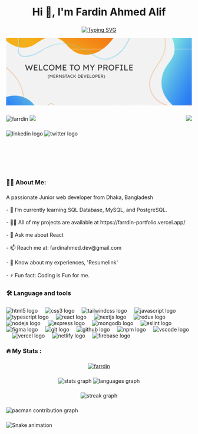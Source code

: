 <h1 align="center">Hi 👋, I'm Fardin Ahmed Alif</h1>

###

<div align="center">

<a href="https://git.io/typing-svg">
  <img src="https://readme-typing-svg.demolab.com?font=Fira+Code&size=32&pause=50&color=FFFFFFFF&background=FFFFFF00&width=600&lines=I+am+Mst+Fahima+Akhter;A+Frontend+Developer;A+MERN+Stack+Enthusiast;I+build+user-friendly+web+apps" alt="Typing SVG" />
</a>

![Banner!](/assets/banner.png)

</div>

###

<img align="right" height="150" src="https://media.giphy.com/media/M9gbBd9nbDrOTu1Mqx/giphy.gif"  />

###

<div align="left">
  <img src="https://komarev.com/ghpvc/?username=farrdin&label=Profile%20views&color=0e75b6&style=flat" alt="farrdin" />
  <img src="https://visitor-badge.laobi.icu/badge?page_id=farrdin.farrdin&"  />
</div>

###

<div align="left">
  <img src="https://img.shields.io/static/v1?message=LinkedIn&logo=linkedin&label=&color=0077B5&logoColor=white&labelColor=&style=for-the-badge" height="25" alt="linkedin logo"  />
  <img src="https://img.shields.io/static/v1?message=Twitter&logo=twitter&label=&color=1DA1F2&logoColor=white&labelColor=&style=for-the-badge" height="25" alt="twitter logo"  />
</div>

###

<br clear="both">

<h3 align="left">👩‍💻  About Me:</h3>

###

<p align="left">A passionate Junior web developer from Dhaka, Bangladesh<br><br>- 🌱 I’m currently learning SQL Database, MySQL, and PostgreSQL.<br><br>- 👨‍💻 All of my projects are available at https://farrdin-portfolio.vercel.app/<br><br>- 💬 Ask me about React<br><br>- 📫 Reach me at: fardinahmed.dev@gmail.com<br><br>- 📄 Know about my experiences, 'Resumelink'<br><br>- ⚡ Fun fact: Coding is Fun for me.</p>

###

<h3 align="left">🛠 Language and tools</h3>

###

<div align="left">
  <img src="https://cdn.jsdelivr.net/gh/devicons/devicon/icons/html5/html5-original.svg" height="40" alt="html5 logo"  />
  <img width="12" />
  <img src="https://cdn.jsdelivr.net/gh/devicons/devicon/icons/css3/css3-original.svg" height="40" alt="css3 logo"  />
  <img width="12" />
  <img src="https://cdn.jsdelivr.net/gh/devicons/devicon/icons/tailwindcss/tailwindcss-original-wordmark.svg" height="40" alt="tailwindcss logo"  />
  <img width="12" />
  <img src="https://cdn.jsdelivr.net/gh/devicons/devicon/icons/javascript/javascript-original.svg" height="40" alt="javascript logo"  />
  <img width="12" />
  <img src="https://cdn.jsdelivr.net/gh/devicons/devicon/icons/typescript/typescript-original.svg" height="40" alt="typescript logo"  />
  <img width="12" />
  <img src="https://cdn.jsdelivr.net/gh/devicons/devicon/icons/react/react-original.svg" height="40" alt="react logo"  />
  <img width="12" />
  <img src="https://cdn.jsdelivr.net/gh/devicons/devicon/icons/nextjs/nextjs-original.svg" height="40" alt="nextjs logo"  />
  <img width="12" />
  <img src="https://skillicons.dev/icons?i=redux" height="40" alt="redux logo"  />
  <img width="12" />
  <img src="https://cdn.simpleicons.org/nodedotjs/339933" height="40" alt="nodejs logo"  />
  <img width="12" />
  <img src="https://skillicons.dev/icons?i=express" height="40" alt="express logo"  />
  <img width="12" />
  <img src="https://skillicons.dev/icons?i=mongodb" height="40" alt="mongodb logo"  />
  <img width="12" />
  <img src="https://cdn.simpleicons.org/eslint/4B32C3" height="40" alt="eslint logo"  />
  <img width="12" />
  <img src="https://cdn.simpleicons.org/figma/F24E1E" height="40" alt="figma logo"  />
  <img width="12" />
  <img src="https://cdn.simpleicons.org/git/F05032" height="40" alt="git logo"  />
  <img width="12" />
  <img src="https://cdn.simpleicons.org/github/181717" height="40" alt="github logo"  />
  <img width="12" />
  <img src="https://cdn.jsdelivr.net/gh/devicons/devicon/icons/npm/npm-original-wordmark.svg" height="40" alt="npm logo"  />
  <img width="12" />
  <img src="https://cdn.jsdelivr.net/gh/devicons/devicon/icons/vscode/vscode-original.svg" height="40" alt="vscode logo"  />
  <img width="12" />
  <img src="https://skillicons.dev/icons?i=vercel" height="40" alt="vercel logo"  />
  <img width="12" />
  <img src="https://cdn.simpleicons.org/netlify/00C7B7" height="40" alt="netlify logo"  />
  <img width="12" />
  <img src="https://skillicons.dev/icons?i=firebase" height="40" alt="firebase logo"  />
</div>

###

<h3 align="left">🔥   My Stats :</h3>


###

<div align="center">
  <a href="https://github.com/ryo-ma/github-profile-trophy"><img src="https://github-profile-trophy.vercel.app/?username=farrdin" alt="farrdin" /></a>
</div>

###

###

<div align="center">
  <img src="https://github-readme-stats.vercel.app/api?username=farrdin&hide_title=false&hide_rank=false&show_icons=true&include_all_commits=true&count_private=true&disable_animations=false&theme=dracula&locale=en&hide_border=false&order=1" height="150" alt="stats graph"  />
  <img src="https://github-readme-stats.vercel.app/api/top-langs?username=farrdin&locale=en&hide_title=false&layout=compact&card_width=320&langs_count=5&theme=dracula&hide_border=false&order=2" height="150" alt="languages graph"  />
</div>

###

<div align="center">
  <img src="https://streak-stats.demolab.com?user=farrdin&locale=en&mode=daily&theme=dark&hide_border=false&border_radius=5&order=3" height="220" alt="streak graph"  />
</div>

###

<picture>
  <source media="(prefers-color-scheme: dark)" srcset="https://raw.githubusercontent.com/farrdin/farrdin/output/pacman-contribution-graph-dark.svg">
  <source media="(prefers-color-scheme: light)" srcset="https://raw.githubusercontent.com/farrdin/farrdin/output/pacman-contribution-graph.svg">
  <img alt="pacman contribution graph" src="https://raw.githubusercontent.com/farrdin/farrdin/output/pacman-contribution-graph.svg">
</picture>

###

<img src="https://raw.githubusercontent.com/farrdin/farrdin/output/snake.svg" alt="Snake animation" />

###
